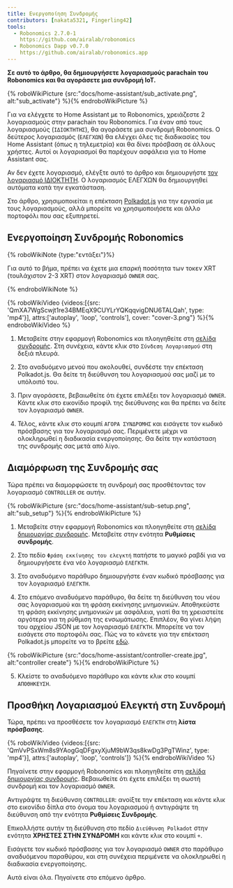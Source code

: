 ```yaml
---
title: Ενεργοποίηση Συνδρομής
contributors: [nakata5321, Fingerling42]
tools:
  - Robonomics 2.7.0-1
    https://github.com/airalab/robonomics
  - Robonomics Dapp v0.7.0
    https://github.com/airalab/robonomics.app
---
```


**Σε αυτό το άρθρο, θα δημιουργήσετε λογαριασμούς parachain του Robonomics και θα αγοράσετε μια συνδρομή IoT.**

{% roboWikiPicture {src:"docs/home-assistant/sub_activate.png", alt:"sub_activate"} %}{% endroboWikiPicture %}

Για να ελέγχετε το Home Assistant με το Robonomics, χρειάζεστε 2 λογαριασμούς στην parachain του Robonomics. Για έναν από τους λογαριασμούς (`ΙΔΙΟΚΤΗΤΗΣ`), θα αγοράσετε μια συνδρομή Robonomics. Ο δεύτερος λογαριασμός (`ΕΛΕΓΧΩΝ`) θα ελέγχει όλες τις διαδικασίες του Home Assistant (όπως η τηλεμετρία) και θα δίνει πρόσβαση σε άλλους χρήστες. Αυτοί οι λογαριασμοί θα παρέχουν ασφάλεια για το Home Assistant σας.

Αν δεν έχετε λογαριασμό, ελέγξτε αυτό το άρθρο και δημιουργήστε [τον λογαριασμό ΙΔΙΟΚΤΗΤΗ](/docs/create-account-in-dapp/). Ο λογαριασμός ΕΛΕΓΧΩΝ θα δημιουργηθεί αυτόματα κατά την εγκατάσταση.

Στο άρθρο, χρησιμοποιείται η επέκταση [Polkadot.js](https://polkadot.js.org/extension/) για την εργασία με τους λογαριασμούς, αλλά μπορείτε να χρησιμοποιήσετε και άλλο πορτοφόλι που σας εξυπηρετεί.

## Ενεργοποίηση Συνδρομής Robonomics

{% roboWikiNote {type:"εντάξει"}%}

Για αυτό το βήμα, πρέπει να έχετε μια επαρκή ποσότητα των τοκεν XRT (τουλάχιστον 2-3 XRT) στον λογαριασμό `OWNER` σας.

{% endroboWikiNote %}

{% roboWikiVideo {videos:[{src: 'QmXA7WgScwjt1re34BMEqX9CUYLrYQKqqvigDNU6TALQah', type: 'mp4'}], attrs:['autoplay', 'loop', 'controls'], cover: "cover-3.png"} %}{% endroboWikiVideo %}

1. Μεταβείτε στην εφαρμογή Robonomics και πλοηγηθείτε στη [σελίδα συνδρομής](https://robonomics.app/#/rws-buy). Στη συνέχεια, κάντε κλικ στο `Σύνδεση Λογαριασμού` στη δεξιά πλευρά.

2. Στο αναδυόμενο μενού που ακολουθεί, συνδέστε την επέκταση Polkadot.js. Θα δείτε τη διεύθυνση του λογαριασμού σας μαζί με το υπόλοιπό του.

3. Πριν αγοράσετε, βεβαιωθείτε ότι έχετε επιλέξει τον λογαριασμό `OWNER`. Κάντε κλικ στο εικονίδιο προφίλ της διεύθυνσης και θα πρέπει να δείτε τον λογαριασμό `OWNER`.

4. Τέλος, κάντε κλικ στο κουμπί `ΑΓΟΡΑ ΣΥΝΔΡΟΜΗΣ` και εισάγετε τον κωδικό πρόσβασης για τον λογαριασμό σας. Περιμένετε μέχρι να ολοκληρωθεί η διαδικασία ενεργοποίησης. Θα δείτε την κατάσταση της συνδρομής σας μετά από λίγο.

## Διαμόρφωση της Συνδρομής σας

Τώρα πρέπει να διαμορφώσετε τη συνδρομή σας προσθέτοντας τον λογαριασμό `CONTROLLER` σε αυτήν.

{% roboWikiPicture {src:"docs/home-assistant/sub-setup.png", alt:"sub_setup"} %}{% endroboWikiPicture %}

1. Μεταβείτε στην εφαρμογή Robonomics και πλοηγηθείτε στη [σελίδα δημιουργίας συνδρομής](https://robonomics.app/#/rws-setup). Μεταβείτε στην ενότητα **Ρυθμίσεις συνδρομής**.

2. Στο πεδίο `Φράση εκκίνησης του ελεγκτή` πατήστε το μαγικό ραβδί για να δημιουργήσετε ένα νέο λογαριασμό `ΕΛΕΓΚΤΗ`.

3. Στο αναδυόμενο παράθυρο δημιουργήστε έναν κωδικό πρόσβασης για τον λογαριασμό `ΕΛΕΓΚΤΗ`.

4. Στο επόμενο αναδυόμενο παράθυρο, θα δείτε τη διεύθυνση του νέου σας λογαριασμού και τη φράση εκκίνησης μνημονικών. Αποθηκεύστε τη φράση εκκίνησης μνημονικών με ασφάλεια, γιατί θα τη χρειαστείτε αργότερα για τη ρύθμιση της ενσωμάτωσης. Επιπλέον, θα γίνει λήψη του αρχείου JSON με τον λογαριασμό `ΕΛΕΓΚΤΗ`. Μπορείτε να τον εισάγετε στο πορτοφόλι σας. Πώς να το κάνετε για την επέκταση Polkadot.js μπορείτε να το βρείτε [εδώ](/docs/create-account-in-dapp/).

{% roboWikiPicture {src:"docs/home-assistant/controller-create.jpg", alt:"controller create"} %}{% endroboWikiPicture %}

5. Κλείστε το αναδυόμενο παράθυρο και κάντε κλικ στο κουμπί `ΑΠΟΘΗΚΕΥΣΗ`.

## Προσθήκη Λογαριασμού Ελεγκτή στη Συνδρομή

Τώρα, πρέπει να προσθέσετε τον λογαριασμό `ΕΛΕΓΚΤΗ` στη **λίστα πρόσβασης**.

{% roboWikiVideo {videos:[{src: 'QmVvPSxWm8s9YAogGqDFgxyXjuM9bW3qs8kwDg3PgTWinz', type: 'mp4'}], attrs:['autoplay', 'loop', 'controls']} %}{% endroboWikiVideo %}

Πηγαίνετε στην εφαρμογή Robonomics και πλοηγηθείτε στη [σελίδα δημιουργίας συνδρομής](https://robonomics.app/#/rws-setup). Βεβαιωθείτε ότι έχετε επιλέξει τη σωστή συνδρομή και τον λογαριασμό `OWNER`.

Αντιγράψτε τη διεύθυνση `CONTROLLER`: ανοίξτε την επέκταση και κάντε κλικ στο εικονίδιο δίπλα στο όνομα του λογαριασμού ή αντιγράψτε τη διεύθυνση από την ενότητα **Ρυθμίσεις Συνδρομής**.

Επικολλήστε αυτήν τη διεύθυνση στο πεδίο `Διεύθυνση Polkadot` στην ενότητα **ΧΡΗΣΤΕΣ ΣΤΗΝ ΣΥΝΔΡΟΜΗ** και κάντε κλικ στο κουμπί `+`.

Εισάγετε τον κωδικό πρόσβασης για τον λογαριασμό `OWNER` στο παράθυρο αναδυόμενου παραθύρου, και στη συνέχεια περιμένετε να ολοκληρωθεί η διαδικασία ενεργοποίησης.

Αυτά είναι όλα. Πηγαίνετε στο επόμενο άρθρο.
